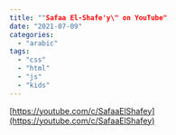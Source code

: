 ```yaml
---
title: ""Safaa El-Shafe'y\" on YouTube"
date: "2021-07-09"
categories: 
  - "arabic"
tags: 
  - "css"
  - "html"
  - "js"
  - "kids"
---
```


[https://youtube.com/c/SafaaElShafey](https://youtube.com/c/SafaaElShafey)
